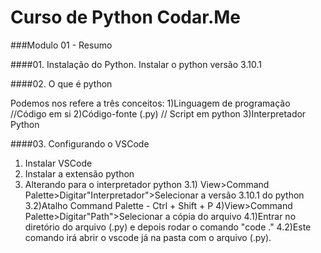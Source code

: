 # Curso de Python Codar.Me

###Modulo 01 - Resumo

####01. Instalação do Python.
Instalar o python versão 3.10.1

####02. O que é python

Podemos nos refere a três conceitos:
1)Linguagem de programação //Código em si
2)Código-fonte (.py) // Script em python
3)Interpretador Python

####03. Configurando o VSCode
1) Instalar VSCode
2) Instalar a extensão python
3) Alterando para o interpretador python
3.1) View>Command Palette>Digitar"Interpretador">Selecionar a versão 3.10.1 do python
3.2)Atalho Command Palette - Ctrl + Shift + P
4)View>Command Palette>Digitar"Path">Selecionar a cópia do arquivo
4.1)Entrar no diretório do arquivo (.py) e depois rodar o comando "code ."
4.2)Este comando irá abrir o vscode já na pasta com o arquivo (.py).


